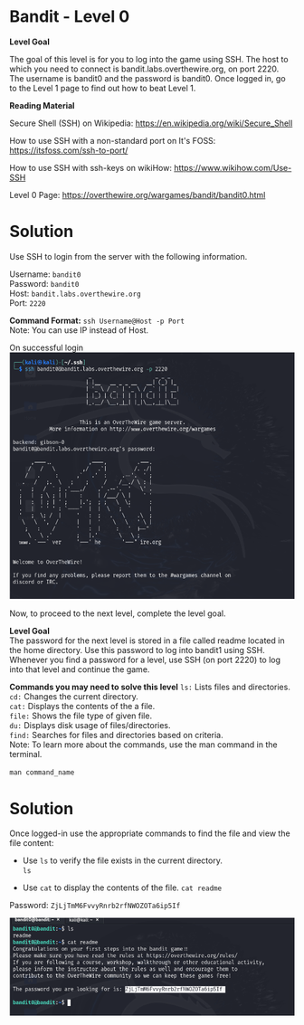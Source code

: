 # Bandit - Level 0
**Level Goal**

The goal of this level is for you to log into the game using SSH. The host to which you need to connect is bandit.labs.overthewire.org, on port 2220. The username is bandit0 and the password is bandit0. Once logged in, go to the Level 1 page to find out how to beat Level 1.

**Reading Material**

Secure Shell (SSH) on Wikipedia: https://en.wikipedia.org/wiki/Secure_Shell

How to use SSH with a non-standard port on It's FOSS: https://itsfoss.com/ssh-to-port/

How to use SSH with ssh-keys on wikiHow: https://www.wikihow.com/Use-SSH

Level 0 Page: https://overthewire.org/wargames/bandit/bandit0.html

# Solution
Use SSH to login from the server with the following information.

Username: `bandit0`  
Password: `bandit0`  
Host: `bandit.labs.overthewire.org`  
Port: `2220`  

**Command Format:** `ssh Username@Host -p Port`  
Note: You can use IP instead of Host.  

On successful login  
![level 0](../Images/level0-login.png)


Now, to proceed to the next level, complete the level goal.  

**Level Goal**  
The password for the next level is stored in a file called readme located in the home directory. Use this password to log into bandit1 using SSH. Whenever you find a password for a level, use SSH (on port 2220) to log into that level and continue the game. 

**Commands you may need to solve this level**
`ls:` Lists files and directories.  
`cd:` Changes the current directory.  
`cat:` Displays the contents of the a file.  
`file:` Shows the file type of given file.  
`du:` Displays disk usage of files/directories.  
`find:` Searches for files and directories based on criteria.  
Note: To learn more about the commands, use the man command in the terminal.  

`man command_name` 

# Solution
Once logged-in use the appropriate commands to find the file and view the file content:
- Use `ls` to verify the file exists in the current directory.  
  `ls`

- Use `cat` to display the contents of the file.
  `cat readme`

Password: `ZjLjTmM6FvvyRnrb2rfNWOZOTa6ip5If`  

![level 0 solution](../Images/level0-sol.png)
